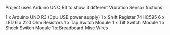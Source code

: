  Project uses Arduino UNO R3 to show 3 different Vibration Sensor fuctions 

 1 x Arduino UNO R3 (Cpu USB power supply)
 1 x Shift Register 74HC595
 6 x LED
 6 x 220 Ohm Resistors
 1 x Tap Switch Module
 1 x Tilt Switch Module
 1 x Shock Switch Module
 1 x Breadboard
 Misc Wires
